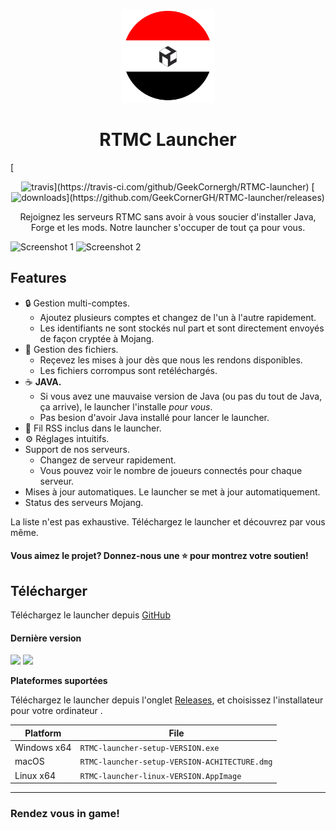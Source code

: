 <p align="center"><img src="./app/assets/images/SealCircle.png" width="150px" height="150px" alt="aventium softworks"></p>

<h1 align="center">RTMC Launcher</h1>
[<p align="center"><img src="https://img.shields.io/travis/com/GeekCornerGH/RTMC-launcher.svg?style=for-the-badge" alt="travis">](https://travis-ci.com/github/GeekCornergh/RTMC-launcher) [<img src="https://img.shields.io/github/downloads/GeekCornergh/RTMC-launcher/total.svg?style=for-the-badge" alt="downloads">](https://github.com/GeekCornerGH/RTMC-launcher/releases)</p>

<p align="center">Rejoignez les serveurs RTMC sans avoir à vous soucier d'installer Java, Forge et les mods. Notre launcher s'occuper de tout ça pour vous.</p>

![Screenshot 1](https://i.imgur.com/6o7SmH6.png)
![Screenshot 2](https://i.imgur.com/x3B34n1.png)

## Features

* 🔒 Gestion multi-comptes.
  * Ajoutez plusieurs comptes et changez de l'un à l'autre rapidement.
  * Les identifiants ne sont stockés nul part et sont directement envoyés de façon cryptée à Mojang.
* 📂 Gestion des fichiers.
  * Reçevez les mises à jour dès que nous les rendons disponibles.
  * Les fichiers corrompus sont retéléchargés.
* ☕ **JAVA.**
  * Si vous avez une mauvaise version de Java (ou pas du tout de Java, ça arrive), le launcher l'installe *pour vous*.
  * Pas besion d'avoir Java installé pour lancer le launcher.
* 📰 Fil RSS inclus dans le launcher.
* ⚙️ Réglages intuitifs.
* Support de nos serveurs.
  * Changez de serveur rapidement.
  * Vous pouvez voir le nombre de joueurs connectés pour chaque serveur.
* Mises à jour automatiques. Le launcher se met à jour automatiquement.
*  Status des serveurs Mojang.

La liste n'est pas exhaustive. Téléchargez le launcher et découvrez par vous même.


#### Vous aimez le projet? Donnez-nous une ⭐ pour montrez votre soutien!

## Télécharger

Téléchargez le launcher depuis [GitHub](https://github.com/GeekCornerGH/RTMC-launcher/releases)

#### Dernière version

[![](https://img.shields.io/github/v/release/GeekCornerGH/RTMC-launcher?style=for-the-badge)](https://github.com/GeekCornerGH/RTMC-launcher/releases/latest)
[![](https://img.shields.io/github/v/release/GeekCornerGH/RTMC-launcher?include_prereleases&style=for-the-badge)](https://github.com/GeekCornerGH/RTMC-launcher/releases/latest)


**Plateformes suportées**

Téléchargez le launcher depuis l'onglet [Releases](https://github.com/GeekCornerGH/RTMC-launcher/releases), et choisissez l'installateur pour votre ordinateur .

| Platform | File |
| -------- | ---- |
| Windows x64 | `RTMC-launcher-setup-VERSION.exe` |
| macOS | `RTMC-launcher-setup-VERSION-ACHITECTURE.dmg` |
| Linux x64 | `RTMC-launcher-linux-VERSION.AppImage` |

---

### Rendez vous in game!


